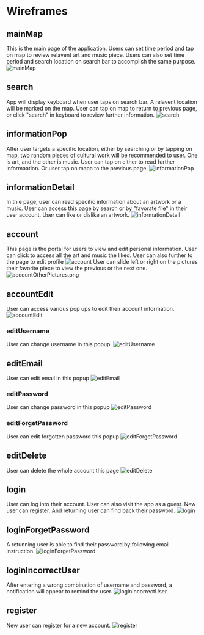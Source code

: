 # Wireframes

## mainMap
This is the main page of the application. Users can set time period and tap on map to review relavent art and music piece. Users can also set time period and search location on search bar to accomplish the same purpose.
![mainMap](./wireframes/mainMap.png)

## search
App will display keyboard when user taps on search bar. A relavent location will be marked on the map. User can tap on map to return to previous page, or click "search" in keyboard to review further information.
![search](./wireframes/search.png)

## informationPop
After user targets a specific location, either by searching or by tapping on map, two random pieces of cultural work will be recommended to user. One is art, and the other is music. User can tap on either to read further informaation. Or user tap on mapa to the previous page.
![informationPop](./wireframes/informationPop.png)

## informationDetail
In thie page, user can read specific information about an artwork or a music. User can access this page by search or by "favorate file" in their user account. User can like or dislike an artwork.
![informationDetail](./wireframes/informationDetail.png)

## account
This page is the portal for users to view and edit personal information. User can click to access all the art and music the liked. User can also further to the page to edit profile
![account](./wireframes/account.png)
User can slide left or right on the pictures their favorite piece to view the previous or the next one.
![accountOtherPictures.png](./wireframes/accountOtherPictures.png)

## accountEdit
User can access various pop ups to edit their account information.
![accountEdit](./wireframes/accountEdit.png)

### editUsername
User can change username in this popup.
![editUsername](./wireframes/editUsername.png)

## editEmail
User can edit email in this popup
![editEmail](./wireframes/editEmail.png)

### editPassword
User can change password in this popup
![editPassword](./wireframes/editPassword.png)

### editForgetPassword
User can edit forgotten password this popup
![editForgetPassword](./wireframes/editForgetPassword.png)

## editDelete
User can delete the whole account this page
![editDelete](./wireframes/editDelete.png)

## login
User can log into their account. User can also visit the app as a guest. New user can register. And returning user can find back their password.
![login](./wireframes/login.png)

## loginForgetPassword
A retunning user is able to find their password by following email instruction.
![loginForgetPassword](./wireframes/loginForgetPassword.png)

## loginIncorrectUser
After entering a wrong combination of username and password, a notification will appear to remind the user.
![loginIncorrectUser](./wireframes/loginIncorrectUser.png)

## register
New user can register for a new account.
![register](./wireframes/register.png)